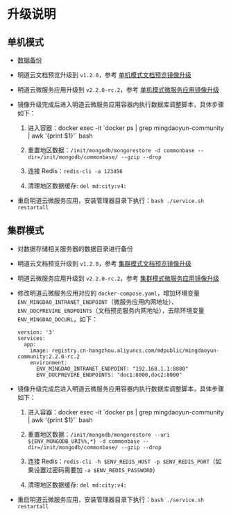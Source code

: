 # 升级说明

## 单机模式

- [数据备份](https://github.com/mingdaocom/private-deployment/wiki/%E5%8D%95%E6%9C%BA%E6%A8%A1%E5%BC%8F%E6%95%B0%E6%8D%AE%E5%A4%87%E4%BB%BD%E4%B8%8E%E8%BF%98%E5%8E%9F)
   
- 明道云文档预览升级到 `v1.2.0`，参考 [单机模式文档预览镜像升级](https://github.com/mingdaocom/private-deployment/wiki/%E5%8D%95%E6%9C%BA%E6%A8%A1%E5%BC%8F%E7%89%88%E6%9C%AC%E5%8D%87%E7%BA%A7#%E6%98%8E%E9%81%93%E4%BA%91%E6%96%87%E6%A1%A3%E9%A2%84%E8%A7%88%E9%95%9C%E5%83%8F%E5%8D%87%E7%BA%A7)

- 明道云微服务应用升级到 `v2.2.0-rc.2`，参考 [单机模式微服务应用镜像升级](https://github.com/mingdaocom/private-deployment/wiki/%E5%8D%95%E6%9C%BA%E6%A8%A1%E5%BC%8F%E7%89%88%E6%9C%AC%E5%8D%87%E7%BA%A7#%E6%98%8E%E9%81%93%E4%BA%91%E5%BE%AE%E6%9C%8D%E5%8A%A1%E5%BA%94%E7%94%A8%E9%95%9C%E5%83%8F%E5%8D%87%E7%BA%A7)

- 镜像升级完成后进入明道云微服务应用容器内执行数据库调整脚本，具体步骤如下：
  
  1. 进入容器：docker exec -it  \`docker ps | grep mingdaoyun-community | awk '{print $1}'\` bash

  2. 重置地区数据：`/init/mongodb/mongorestore -d commonbase --dir=/init/mongodb/commonbase/ --gzip --drop`

  3. 连接 Redis：`redis-cli -a 123456`

  4. 清理地区数据缓存: `del md:city:v4:`

- 重启明道云微服务应用，安装管理器目录下执行：`bash ./service.sh restartall`


## 集群模式

- 对数据存储相关服务器的数据目录进行备份

- 明道云文档预览升级到 `v1.2.0`，参考 [集群模式文档预览镜像升级](https://github.com/mingdaocom/private-deployment/wiki/%E9%9B%86%E7%BE%A4%E6%A8%A1%E5%BC%8F%E7%89%88%E6%9C%AC%E5%8D%87%E7%BA%A7#%E6%98%8E%E9%81%93%E4%BA%91%E6%96%87%E6%A1%A3%E9%A2%84%E8%A7%88%E9%95%9C%E5%83%8F%E5%8D%87%E7%BA%A7)

- 明道云微服务应用升级到 `v2.2.0-rc.2`，参考 [集群模式微服务应用镜像升级](https://github.com/mingdaocom/private-deployment/wiki/%E9%9B%86%E7%BE%A4%E6%A8%A1%E5%BC%8F%E7%89%88%E6%9C%AC%E5%8D%87%E7%BA%A7#%E6%98%8E%E9%81%93%E4%BA%91%E5%BE%AE%E6%9C%8D%E5%8A%A1%E5%BA%94%E7%94%A8%E9%95%9C%E5%83%8F%E5%8D%87%E7%BA%A7)

- 修改明道云微服务应用对应的 `docker-compose.yaml`，增加环境变量 `ENV_MINGDAO_INTRANET_ENDPOINT`（微服务应用内网地址）、`ENV_DOCPREVIRE_ENDPOINTS`（文档预览服务内网地址），去除环境变量 `ENV_MINGDAO_DOCURL`，如下：
  
  ```
  version: '3'
  services:
    app:
      image: registry.cn-hangzhou.aliyuncs.com/mdpublic/mingdaoyun-community:2.2.0-rc.2
      environment:
        ENV_MINGDAO_INTRANET_ENDPOINT: "192.168.1.1:8880"
        ENV_DOCPREVIRE_ENDPOINTS: "doc1:8000,doc2:8000"
  ```

- 镜像升级完成后进入明道云微服务应用容器内执行数据库调整脚本，具体步骤如下：
  
  1. 进入容器：docker exec -it  \`docker ps | grep mingdaoyun-community | awk '{print $1}'\` bash

  2. 重置地区数据：`/init/mongodb/mongorestore --uri ${ENV_MONGODB_URI%%,*} -d commonbase --dir=/init/mongodb/commonbase/ --gzip --drop`

  3. 连接 Redis：`redis-cli -h $ENV_REDIS_HOST -p $ENV_REDIS_PORT`（如果设置过密码需要加 `-a $ENV_REDIS_PASSWORD`）

  4. 清理地区数据缓存: `del md:city:v4:`

-  重启明道云微服务应用，安装管理器目录下执行：`bash ./service.sh restartall`